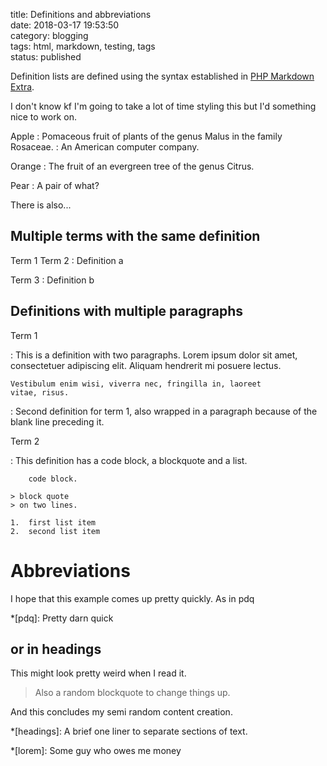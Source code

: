 title: Definitions and abbreviations  
date: 2018-03-17 19:53:50  
category: blogging  
tags: html, markdown, testing, tags  
status: published    

Definition lists are defined using the syntax established in [PHP Markdown Extra](https://michelf.ca/projects/php-markdown/extra/#def-list "A couple of examples of what you can do."). 

I don't know kf I'm going to take a lot of time styling this but I'd something nice to work on.

Apple
:   Pomaceous fruit of plants of the genus Malus in 
    the family Rosaceae.
:   An American computer company.

Orange
:   The fruit of an evergreen tree of the genus Citrus.

Pear
:   A pair of what?

There is also...

## Multiple terms with  the same definition

Term 1
Term 2
:   Definition a

Term 3
:   Definition b

## Definitions with multiple paragraphs
Term 1

:   This is a definition with two paragraphs. Lorem ipsum 
    dolor sit amet, consectetuer adipiscing elit. Aliquam 
    hendrerit mi posuere lectus.

    Vestibulum enim wisi, viverra nec, fringilla in, laoreet
    vitae, risus.

:   Second definition for term 1, also wrapped in a paragraph
    because of the blank line preceding it.

Term 2

:   This definition has a code block, a blockquote and a list.

        code block.

    > block quote
    > on two lines.

    1.  first list item
    2.  second list item


# Abbreviations
I hope that this example comes up pretty quickly. As in pdq

*[pdq]: Pretty darn quick


## or in headings

This might look pretty weird when I read it.

> Also a random blockquote to change things up.

And this concludes my semi random content creation.

*[headings]: A brief one liner to separate sections of text.


*[lorem]: Some guy who owes me money